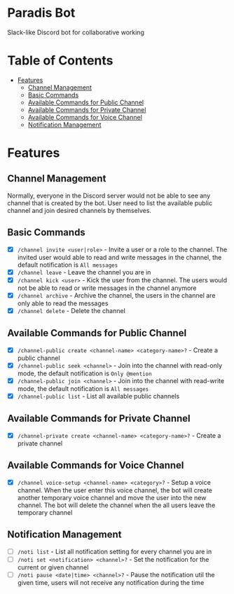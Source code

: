 # Paradis Bot <!-- omit in toc -->

Slack-like Discord bot for collaborative working

# Table of Contents <!-- omit in toc -->

- [Features](#features)
  - [Channel Management](#channel-management)
  - [Basic Commands](#basic-commands)
  - [Available Commands for Public Channel](#available-commands-for-public-channel)
  - [Available Commands for Private Channel](#available-commands-for-private-channel)
  - [Available Commands for Voice Channel](#available-commands-for-voice-channel)
  - [Notification Management](#notification-management)

# Features

## Channel Management

Normally, everyone in the Discord server would not be able to see any channel that is created by the bot. User need to list the available public channel and join desired channels by themselves.

## Basic Commands

- [x] `/channel invite <user|role>` - Invite a user or a role to the channel. The invited user would able to read and write messages in the channel, the default notification is `All messages`
- [x] `/channel leave` - Leave the channel you are in
- [x] `/channel kick <user>` - Kick the user from the channel. The users would not be able to read or write messages in the channel anymore
- [x] `/channel archive` - Archive the channel, the users in the channel are only able to read the messages
- [x] `/channel delete` - Delete the channel

## Available Commands for Public Channel

- [x] `/channel-public create <channel-name> <category-name>?` - Create a public channel
- [x] `/channel-public seek <channel>` - Join into the channel with read-only mode, the default notification is `Only @mention`
- [x] `/channel-public join <channel>` - Join into the channel with read-write mode, the default notification is `All messages`
- [x] `/channel-public list` - List all available public channels

## Available Commands for Private Channel

- [x] `/channel-private create <channel-name> <category-name>?` - Create a private channel

## Available Commands for Voice Channel

- [x] `/channel voice-setup <channel-name> <category>?` - Setup a voice channel. When the user enter this voice channel, the bot will create another temporary voice channel and move the user into the new channel. The bot will delete the channel when the all users leave the temporary channel

## Notification Management

- [ ] `/noti list` - List all notification setting for every channel you are in
- [ ] `/noti set <notification> <channel>?` - Set the notification for the current or given channel
- [ ] `/noti pause <date|time> <channel>?` - Pause the notification util the given time, users will not receive any notification during the time
